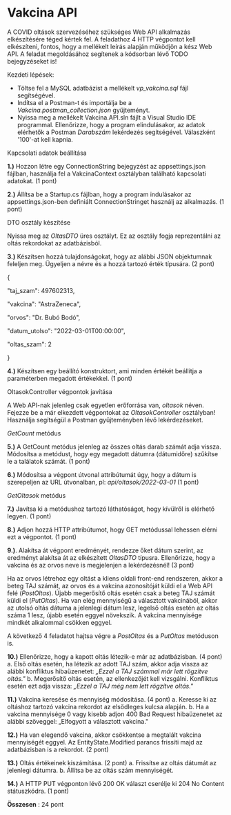 # Vakcina API

A COVID oltások szervezéséhez szükséges Web API alkalmazás elkészítésére téged kértek fel. A feladathoz 4 HTTP végpontot kell elkészíteni, fontos, hogy a mellékelt leírás alapján működjön a kész Web API. A feladat megoldásához segítenek a kódsorban lévő TODO bejegyzéseket is!

Kezdeti lépések:

- Töltse fel a MySQL adatbázist a mellékelt _vp\_vakcina.sql_ fájl segítségével.
- Indítsa el a Postman-t és importálja be a _Vakcina.postman\_collection.json_ gyűjteményt.
- Nyissa meg a mellékelt Vakcina.API.sln fájlt a Visual Studio IDE programmal. Ellenőrizze, hogy a program elindulásakor, az adatok elérhetők a Postman _Darabszám_ lekérdezés segítségével. Válaszként &#39;100&#39;-at kell kapnia.

Kapcsolati adatok beállítása

**1.)** Hozzon létre egy ConnectionString bejegyzést az appsettings.json fájlban, használja fel a VakcinaContext osztályban található kapcsolati adatokat. (1 pont)

**2.)** Állítsa be a Startup.cs fájlban, hogy a program indulásakor az appsettings.json-ben definiált ConnectionStringet használj az alkalmazás. (1 pont)

DTO osztály készítése

Nyissa meg az _OltasDTO_ üres osztályt. Ez az osztály fogja reprezentálni az oltás rekordokat az adatbázisból.

**3.)** Készítsen hozzá tulajdonságokat, hogy az alábbi JSON objektumnak feleljen meg. Ügyeljen a névre és a hozzá tartozó érték típusára. (2 pont)

{

&quot;taj\_szam&quot;: 497602313,

&quot;vakcina&quot;: &quot;AstraZeneca&quot;,

&quot;orvos&quot;: &quot;Dr. Bubó Bodó&quot;,

&quot;datum\_utolso&quot;: &quot;2022-03-01T00:00:00&quot;,

&quot;oltas\_szam&quot;: 2

}

**4.)** Készítsen egy beállító konstruktort, ami minden értékét beállítja a paraméterben megadott értékekkel. (1 pont)

OltasokController végpontok javítása

A Web API-nak jelenleg csak egyetlen erőforrása van, _oltasok_ néven. Fejezze be a már elkezdett végpontokat az _OltasokController_ osztályban! Használja segítségül a Postman gyűjteményben lévő lekérdezéseket.

_GetCount_ metódus

**5.)** A GetCount metódus jelenleg az összes oltás darab számát adja vissza. Módosítsa a metódust, hogy egy megadott dátumra (dátumidőre) szűkítse le a találatok számát. (1 pont)

**6.)** Módosítsa a végpont útvonal attribútumát úgy, hogy a dátum is szerepeljen az URL útvonalban, pl: _api/oltasok/2022-03-01_ (1 pont)

_GetOltasok_ metódus

**7.)** Javítsa ki a metódushoz tartozó láthatóságot, hogy kívülről is elérhető legyen. (1 pont)

**8.)** Adjon hozzá HTTP attribútumot, hogy GET metódussal lehessen elérni ezt a végpontot. (1 pont)

**9.)**. Alakítsa át végpont eredményét, rendezze őket dátum szerint, az eredményt alakítsa át az elkészített _OltasDTO_ típusra. Ellenőrizze, hogy a vakcina és az orvos neve is megjelenjen a lekérdezésnél! (3 pont)

Ha az orvos létrehoz egy oltást a kliens oldali front-end rendszeren, akkor a beteg TAJ számát, az orvos és a vakcina azonosítóját küldi el a Web API felé (_PostOltas_). Újabb megerősítő oltás esetén csak a beteg TAJ számát küldi el (_PutOltas_). Ha van elég mennyiségű a választott vakcinából, akkor az utolsó oltás dátuma a jelenlegi dátum lesz, legelső oltás esetén az oltás száma 1 lesz, újabb esetén eggyel növekszik. A vakcina mennyisége mindkét alkalommal csökken eggyel.

A következő 4 feladatot hajtsa végre a _PostOltas_ és a _PutOltas_ metóduson is.

**10.)** Ellenőrizze, hogy a kapott oltás létezik-e már az adatbázisban. (4 pont)
  a. Első oltás esetén, ha létezik az adott TAJ szám, akkor adja vissza az alábbi konfliktus hibaüzenetet: _„Ezzel a TAJ számmal már lett rögzítve oltás.&quot;_
  b. Megerősítő oltás esetén, az ellenkezőjét kell vizsgálni. Konfliktus esetén ezt adja vissza: _„Ezzel a TAJ még nem lett rögzítve oltás.&quot;_

**11.)** Vakcina keresése és mennyiség módosítása. (4 pont)
  a. Keresse ki az oltáshoz tartozó vakcina rekordot az elsődleges kulcsa alapján.
  b. Ha a vakcina mennyisége 0 vagy kisebb adjon 400 Bad Request hibaüzenetet az alábbi szöveggel: „Elfogyott a választott vakcina.&quot;

**12.)** Ha van elegendő vakcina, akkor csökkentse a megtalált vakcina mennyiségét eggyel. Az EntityState.Modified parancs frissíti majd az adatbázisban is a rekordot. (2 pont)

**13.)** Oltás értékeinek kiszámítása. (2 pont)
  a. Frissítse az oltás dátumát az jelenlegi dátumra.
  b. Állítsa be az oltás szám mennyiségét.


**14.)** A HTTP PUT végponton lévő 200 OK választ cserélje ki 204 No Content státuszkódra. (1 pont)

**Összesen** : 24 pont